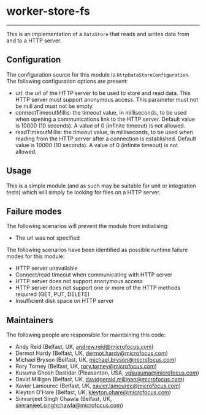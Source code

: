 # worker-store-fs

---

 This is an implementation of a `DataStore` that reads and writes data from
 and to a HTTP server.

## Configuration

 The configuration source for this module is `HttpDataStoreConfiguration`.
 The following configuration options are present:

 - url: the url of the HTTP server to be used to store and read
  data. This HTTP server must support anonymous access. This
  parameter must not be null and must not be empty.
 - connectTimeoutMillis: the timeout value, in milliseconds, to be used
  when opening a communications link to the HTTP server. Default value
  is 10000 (10 seconds). A value of 0 (infinite timeout) is not allowed.
 - readTimeoutMillis: the timeout value, in milliseconds, to be used
  when reading from the HTTP server after a connection is established.
  Default value is 10000 (10 seconds). A value of 0 (infinite timeout)
  is not allowed.

## Usage

 This is a simple module (and as such may be suitable for unit or integration
 tests) which will simply be looking for files on a HTTP server.

## Failure modes

 The following scenarios will prevent the module from initialising:

 - The url was not specified

 The following scenarios have been identified as possible runtime failure modes
 for this module:

 - HTTP server unavailable
 - Connect/read timeout when communicating with HTTP server
 - HTTP server does not support anonymous access
 - HTTP server does not support one or more of the HTTP methods required (GET, PUT, DELETE)
 - Insufficient disk space on HTTP server

## Maintainers

The following people are responsible for maintaining this code:

- Andy Reid (Belfast, UK, andrew.reid@microfocus.com)
- Dermot Hardy (Belfast, UK, dermot.hardy@microfocus.com)
- Michael Bryson (Belfast, UK, michael.bryson@microfocus.com)
- Rory Torney (Belfast, UK, rory.torney@microfocus.com)
- Kusuma Ghosh Dastidar (Pleasanton, USA, vgkusuma@microfocus.com)
- David Milligan (Belfast, UK, davidgerald.milligan@microfocus.com)
- Xavier Lamourec (Belfast, UK, xavier.lamourec@microfocus.com)
- Kleyton O'Hare (Belfast, UK, kleyton.ohare@microfocus.com)
- Simranjeet Singh Chawla (Belfast, UK, simranjeet.singhchawla@microfocus.com)
